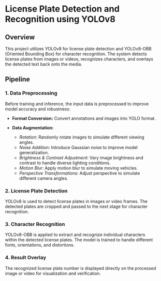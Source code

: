 # License Plate Detection and Recognition using YOLOv8

## Overview

This project utilizes YOLOv8 for license plate detection and YOLOv8-OBB (Oriented Bounding Box) for character recognition. The system detects license plates from images or videos, recognizes characters, and overlays the detected text back onto the media.

## Pipeline

### 1. Data Preprocessing

Before training and inference, the input data is preprocessed to improve model accuracy and robustness:

- **Format Conversion:** Convert annotations and images into YOLO format.

- **Data Augmentation:**
  - *Rotation:* Randomly rotate images to simulate different viewing angles.
  - *Noise Addition:* Introduce Gaussian noise to improve model generalization.
  - *Brightness & Contrast Adjustment:* Vary image brightness and contrast to handle diverse lighting conditions.
  - *Motion Blur:* Apply motion blur to simulate moving vehicles.
  - *Perspective Transformations:* Adjust perspective to simulate different camera angles.

### 2. License Plate Detection

YOLOv8 is used to detect license plates in images or video frames. The detected plates are cropped and passed to the next stage for character recognition.

### 3. Character Recognition

YOLOv8-OBB is applied to extract and recognize individual characters within the detected license plates. The model is trained to handle different fonts, orientations, and distortions.

### 4. Result Overlay

The recognized license plate number is displayed directly on the processed image or video for visualization and verification.
